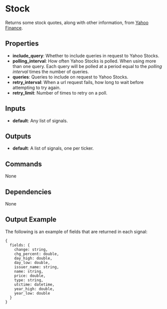 Stock
=====
Returns some stock quotes, along with other information, from [Yahoo Finance](https://finance.yahoo.com/).

Properties
----------
- **include_query**: Whether to include queries in request to Yahoo Stocks.
- **polling_interval**: How often Yahoo Stocks is polled. When using more than one query. Each query will be polled at a period equal to the *polling interval* times the number of queries.
- **queries**: Queries to include on request to Yahoo Stocks.
- **retry_interval**: When a url request fails, how long to wait before attempting to try again.
- **retry_limit**: Number of times to retry on a poll.

Inputs
------
- **default**: Any list of signals.

Outputs
-------
- **default**: A list of signals, one per ticker.

Commands
--------
None

Dependencies
------------
None

Output Example
--------------
The following is an example of fields that are returned in each signal:
```
{
  fields: {
    change: string,
    chg_percent: double,
    day_high: double,
    day_low: double,
    issuer_name: string,
    name: string,
    price: double,
    type: string,
    utctime: datetime,
    year_high: double,
    year_low: double
  }
}
```

